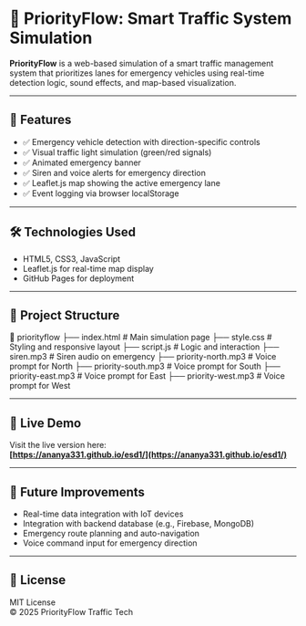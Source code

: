 # 🚦 PriorityFlow: Smart Traffic System Simulation

**PriorityFlow** is a web-based simulation of a smart traffic management system that prioritizes lanes for emergency vehicles using real-time detection logic, sound effects, and map-based visualization.

---

## 🌟 Features

- ✅ Emergency vehicle detection with direction-specific controls
- ✅ Visual traffic light simulation (green/red signals)
- ✅ Animated emergency banner
- ✅ Siren and voice alerts for emergency direction
- ✅ Leaflet.js map showing the active emergency lane
- ✅ Event logging via browser localStorage

---

## 🛠️ Technologies Used

- HTML5, CSS3, JavaScript
- Leaflet.js for real-time map display
- GitHub Pages for deployment

---

## 📂 Project Structure


📁 priorityflow
├── index.html # Main simulation page
├── style.css # Styling and responsive layout
├── script.js # Logic and interaction
├── siren.mp3 # Siren audio on emergency
├── priority-north.mp3 # Voice prompt for North
├── priority-south.mp3 # Voice prompt for South
├── priority-east.mp3 # Voice prompt for East
├── priority-west.mp3 # Voice prompt for West


---

## 🚀 Live Demo

Visit the live version here:  
**[https://ananya331.github.io/esd1/](https://ananya331.github.io/esd1/)**  


---


## 🧠 Future Improvements

- Real-time data integration with IoT devices
- Integration with backend database (e.g., Firebase, MongoDB)
- Emergency route planning and auto-navigation
- Voice command input for emergency direction

---

## 📄 License

MIT License  
© 2025 PriorityFlow Traffic Tech

